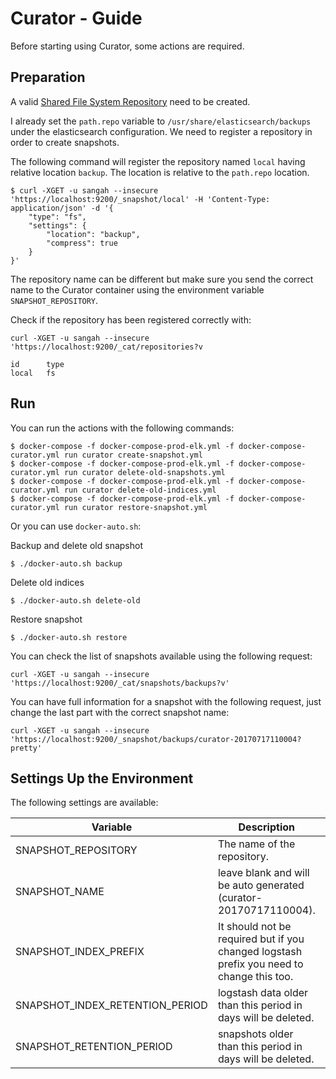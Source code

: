 # Curator - Guide

Before starting using Curator, some actions are required.

## Preparation

A valid [Shared File System Repository](https://www.elastic.co/guide/en/elasticsearch/reference/current/modules-snapshots.html#_shared_file_system_repository) need to be created.

I already set the `path.repo` variable to `/usr/share/elasticsearch/backups` under the elasticsearch configuration.
We need to register a repository in order to create snapshots.

The following command will register the repository named `local` having relative location `backup`.
The location is relative to the `path.repo` location.

    $ curl -XGET -u sangah --insecure 'https://localhost:9200/_snapshot/local' -H 'Content-Type: application/json' -d '{
        "type": "fs",
        "settings": {
            "location": "backup",
            "compress": true
        }
    }'

The repository name can be different but make sure you send the correct name to the Curator container
using the environment variable `SNAPSHOT_REPOSITORY`.

Check if the repository has been registered correctly with:

    curl -XGET -u sangah --insecure 'https://localhost:9200/_cat/repositories?v

    id      type
    local   fs

## Run

You can run the actions with the following commands:

    $ docker-compose -f docker-compose-prod-elk.yml -f docker-compose-curator.yml run curator create-snapshot.yml
    $ docker-compose -f docker-compose-prod-elk.yml -f docker-compose-curator.yml run curator delete-old-snapshots.yml
    $ docker-compose -f docker-compose-prod-elk.yml -f docker-compose-curator.yml run curator delete-old-indices.yml
    $ docker-compose -f docker-compose-prod-elk.yml -f docker-compose-curator.yml run curator restore-snapshot.yml

Or you can use `docker-auto.sh`:

Backup and delete old snapshot

    $ ./docker-auto.sh backup

Delete old indices

    $ ./docker-auto.sh delete-old

Restore snapshot

    $ ./docker-auto.sh restore


You can check the list of snapshots available using the following request:

    curl -XGET -u sangah --insecure 'https://localhost:9200/_cat/snapshots/backups?v'


You can have full information for a snapshot with the following request, just change the last part with the correct snapshot name:

    curl -XGET -u sangah --insecure 'https://localhost:9200/_snapshot/backups/curator-20170717110004?pretty'


## Settings Up the Environment

The following settings are available:

| Variable                        | Description                                                                               | Default   |
|---------------------------------|-------------------------------------------------------------------------------------------|-----------|
| SNAPSHOT_REPOSITORY             | The name of the repository.                                                               | backups   |
| SNAPSHOT_NAME                   | leave blank and will be auto generated (curator-20170717110004).                          |           |
| SNAPSHOT_INDEX_PREFIX           | It should not be required but if you changed logstash prefix you need to change this too. | logstash- |
| SNAPSHOT_INDEX_RETENTION_PERIOD | logstash data older than this period in days will be deleted.                             | 90        |
| SNAPSHOT_RETENTION_PERIOD       | snapshots older than this period in days will be deleted.                                 | 3         |